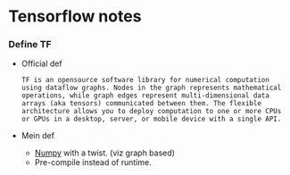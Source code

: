 # Tensorflow notes

### Define TF

* Official def

      TF is an opensource software library for numerical computation using dataflow graphs. Nodes in the graph represents mathematical operations, while graph edges represent multi-dimensional data arrays (aka tensors) communicated between them. The flexible architecture allows you to deploy computation to one or more CPUs or GPUs in a desktop, server, or mobile device with a single API.
      
* Mein def
  * [Numpy](http://www.numpy.org/) with a twist. (viz graph based)
  * Pre-compile instead of runtime.